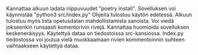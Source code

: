 Kannattaa alkuun ladata riippuvuudet "poetry install".
Sovelluksen voi käynnistää "python3 src/index.py"
Ohjeita tulostuu käytön edetessä. Alkuun tulostuu myös lista opetusdatan mahdollistamista sanoista. Voi viedä jokseenkin runsaasti komentorivin rivejä.
Kannattaa huomioida sovelluksen keskeneräisyys.
Käytettyä dataa on tiedostoissa src-kansiossa. Index.py tiedostossa voi joutua vielä muokkaamaan rivien kommentoinnin suhteen vaihtaakseen käytettyä dataa.
